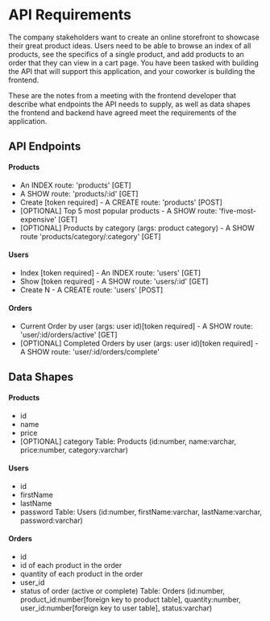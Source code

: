 # API Requirements

The company stakeholders want to create an online storefront to showcase their great product ideas. Users need to be able to browse an index of all products, see the specifics of a single product, and add products to an order that they can view in a cart page. You have been tasked with building the API that will support this application, and your coworker is building the frontend.

These are the notes from a meeting with the frontend developer that describe what endpoints the API needs to supply, as well as data shapes the frontend and backend have agreed meet the requirements of the application.

## API Endpoints

#### Products

- An INDEX route: 'products' [GET]
- A SHOW route: 'products/:id' [GET]
- Create [token required] - A CREATE route: 'products' [POST]
- [OPTIONAL] Top 5 most popular products - A SHOW route: 'five-most-expensive' [GET]
- [OPTIONAL] Products by category (args: product category) - A SHOW route 'products/category/:category' [GET]

#### Users

- Index [token required] - An INDEX route: 'users' [GET]
- Show [token required] - A SHOW route: 'users/:id' [GET]
- Create N - A CREATE route: 'users' [POST]

#### Orders

- Current Order by user (args: user id)[token required] - A SHOW route: 'user/:id/orders/active' [GET]
- [OPTIONAL] Completed Orders by user (args: user id)[token required] - A SHOW route: 'user/:id/orders/complete'

## Data Shapes

#### Products

- id
- name
- price
- [OPTIONAL] category
  Table: Products (id:number, name:varchar, price:number, category:varchar)

#### Users

- id
- firstName
- lastName
- password
  Table: Users (id:number, firstName:varchar, lastName:varchar, password:varchar)

#### Orders

- id
- id of each product in the order
- quantity of each product in the order
- user_id
- status of order (active or complete)
  Table: Orders (id:number, product_id:number[foreign key to product table], quantity:number, user_id:number[foreign key to user table], status:varchar)
